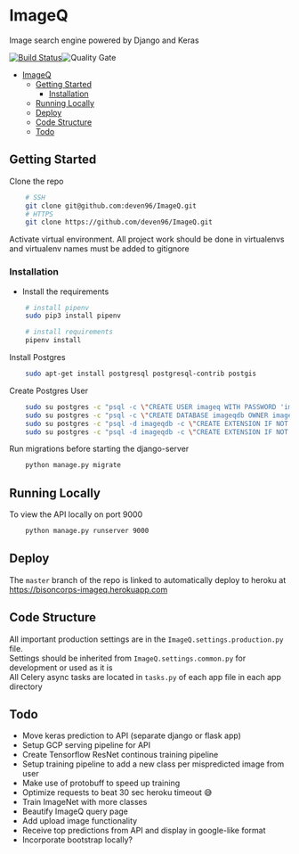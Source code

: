 # ImageQ

Image search engine powered by Django and Keras

[![Build Status](https://travis-ci.org/deven96/ImageQ.svg?branch=master)](https://travis-ci.com/deven96/ImageQ)![Quality Gate](https://sonarcloud.io/api/project_badges/measure?project=deven96_ImageQ&metric=alert_status)

- [ImageQ](#imageq)
  - [Getting Started](#getting-started)
    - [Installation](#installation)
  - [Running Locally](#running-locally)
  - [Deploy](#deploy)
  - [Code Structure](#code-structure)
  - [Todo](#todo)

## Getting Started

Clone the repo

```bash
    # SSH
    git clone git@github.com:deven96/ImageQ.git
    # HTTPS
    git clone https://github.com/deven96/ImageQ.git
```

Activate virtual environment. All project work should be done in virtualenvs and virtualenv names must be added to gitignore

### Installation

- Install the requirements

```bash
    # install pipenv
    sudo pip3 install pipenv

    # install requirements
    pipenv install
```


Install Postgres

```bash
    sudo apt-get install postgresql postgresql-contrib postgis
```

Create Postgres User

```bash
    sudo su postgres -c "psql -c \"CREATE USER imageq WITH PASSWORD 'imageq';\""
    sudo su postgres -c "psql -c \"CREATE DATABASE imageqdb OWNER imageq;\""
    sudo su postgres -c "psql -d imageqdb -c \"CREATE EXTENSION IF NOT EXISTS postgis;\""
    sudo su postgres -c "psql -d imageqdb -c \"CREATE EXTENSION IF NOT EXISTS postgis_topology;\""
```

Run migrations before starting the django-server

```bash
    python manage.py migrate
```

## Running Locally

To view the API locally on port 9000

```bash
    python manage.py runserver 9000
```

## Deploy

The `master` branch of the repo is linked to automatically deploy to heroku at https://bisoncorps-imageq.herokuapp.com

## Code Structure

All important production settings are in the `ImageQ.settings.production.py` file.<br />
Settings should be inherited from `ImageQ.settings.common.py` for development or used as it is<br />
All Celery async tasks are located in `tasks.py` of each app file in each app directory

## Todo

- Move keras prediction to API (separate django or flask app)
- Setup GCP serving pipeline for API
- Create Tensorflow ResNet continous training pipeline
- Setup training pipeline to add a new class per mispredicted image from user
- Make use of protobuff to speed up training
- Optimize requests to beat 30 sec heroku timeout :sweat_smile:
- Train ImageNet with more classes
- Beautify ImageQ query page
- Add upload image functionality
- Receive top predictions from API and display in google-like format
- Incorporate bootstrap locally? 